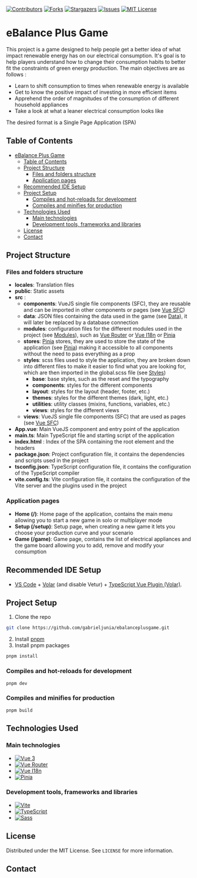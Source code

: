 <!-- PROJECT SHIELDS -->
[![Contributors][contributors-shield]][contributors-url]
[![Forks][forks-shield]][forks-url]
[![Stargazers][stars-shield]][stars-url]
[![Issues][issues-shield]][issues-url]
[![MIT License][license-shield]][license-url]

# eBalance Plus Game

This project is a game designed to help people get a better idea of what impact renewable energy has on our electrical consumption.   It's goal is to help players understand how to change their consumption habits to better fit the constraints of green energy production.  The main objectives are as follows : 
- Learn to shift consumption to times when renewable energy is available
- Get to know the positive impact of investing in more efficient items
- Apprehend the order of magnitudes of the consumption of different household appliances
- Take a look at what a leaner electrical consumption looks like

The desired format is a Single Page Application (SPA)

## Table of Contents
- [eBalance Plus Game](#ebalance-plus-game)
  - [Table of Contents](#table-of-contents)
  - [Project Structure](#project-structure)
    - [Files and folders structure](#files-and-folders-structure)
    - [Application pages](#application-pages)
  - [Recommended IDE Setup](#recommended-ide-setup)
  - [Project Setup](#project-setup)
    - [Compiles and hot-reloads for development](#compiles-and-hot-reloads-for-development)
    - [Compiles and minifies for production](#compiles-and-minifies-for-production)
  - [Technologies Used](#technologies-used)
    - [Main technologies](#main-technologies)
    - [Development tools, frameworks and libraries](#development-tools-frameworks-and-libraries)
  - [License](#license)
  - [Contact](#contact)

## Project Structure
### Files and folders structure
- **locales**: Translation files
- **public**: Static assets
- **src** : 
  - **components**: VueJS single file components (SFC), they are reusable and can be imported in other components or pages (see [Vue SFC](https://v3.vuejs.org/guide/single-file-component.html))
  - **data**: JSON files containing the data used in the game (see [Data](#data)), it will later be replaced by a database connection
  - **modules**: configuration files for the different modules used in the project (see [Modules](#modules)), such as [Vue Router][Vue-router-url] or [Vue I18n](https://vite-plugin-vue-i18n.intlify.dev/) or [Pinia][Pinia-url]
  - **stores**: [Pinia][Pinia-url] stores, they are used to store the state of the application (see [Pinia](#pinia)) making it accessible to all components without the need to pass everything as a prop
  - **styles**: scss files used to style the application, they are broken down into different files to make it easier to find what you are looking for, which are then imported in the global.scss file (see [Styles](#styles))
    - **base**: base styles, such as the reset and the typography
    - **components**: styles for the different components
    - **layout**: styles for the layout (header, footer, etc.)
    - **themes**: styles for the different themes (dark, light, etc.)
    - **utilities**: utility classes (mixins, functions, variables, etc.)
    - **views**: styles for the different views
  - **views**: VueJS single file components (SFC) that are used as pages (see [Vue SFC](https://v3.vuejs.org/guide/single-file-component.html))
- **App.vue**: Main VueJS component and entry point of the application
- **main.ts**: Main TypeScript file and starting script of the application
- **index.html** : Index of the SPA containing the root element and the headers
- **package.json**: Project configuration file, it contains the dependencies and scripts used in the project
- **tsconfig.json**: TypeScript configuration file, it contains the configuration of the TypeScript compiler
- **vite.config.ts**: Vite configuration file, it contains the configuration of the Vite server and the plugins used in the project

### Application pages
- **Home (/)**: Home page of the application, contains the main menu allowing you to start a new game in solo or multiplayer mode
- **Setup (/setup)**: Setup page, when creating a new game it lets you choose your production curve and your scenario
- **Game (/game)**: Game page, contains the list of electrical appliances and the game board allowing you to add, remove and modify your consumption

## Recommended IDE Setup

- [VS Code](https://code.visualstudio.com/) + [Volar](https://marketplace.visualstudio.com/items?itemName=Vue.volar) (and disable Vetur) + [TypeScript Vue Plugin (Volar)](https://marketplace.visualstudio.com/items?itemName=Vue.vscode-typescript-vue-plugin).

## Project Setup
1. Clone the repo
```sh
git clone https://github.com/gabrieljunia/ebalanceplusgame.git
```
2. Install [pnpm](https://pnpm.io/installation)
3. Install pnpm packages
```
pnpm install
```

### Compiles and hot-reloads for development
```
pnpm dev
```

### Compiles and minifies for production
```
pnpm build
```
## Technologies Used
### Main technologies
- [![Vue 3][Vue.js]][Vue-url]
- [![Vue Router][Vue-router]][Vue-router-url]
- [![Vue I18n][Vue-i18n]][Vue-i18n-url]
- [![Pinia][Pinia]][Pinia-url]

### Development tools, frameworks and libraries
- [![Vite][Vite]][Vite-url]
- [![TypeScript][TypeScript]][TypeScript-url]
- [![Sass][Sass]][Sass-url]

## License
Distributed under the MIT License. See `LICENSE` for more information.

## Contact

<!-- MARKDOWN LINKS & IMAGES -->
<!-- https://www.markdownguide.org/basic-syntax/#reference-style-links -->
[contributors-shield]: https://img.shields.io/github/contributors/gabrieljunia/ebalanceplusgame.svg?style=for-the-badge
[contributors-url]: https://github.com/gabrieljunia/ebalanceplusgame/graphs/contributors
[forks-shield]: https://img.shields.io/github/forks/gabrieljunia/ebalanceplusgame.svg?style=for-the-badge
[forks-url]: https://github.com/gabrieljunia/ebalanceplusgame/network/members
[stars-shield]: https://img.shields.io/github/stars/gabrieljunia/ebalanceplusgame.svg?style=for-the-badge
[stars-url]: https://github.com/gabrieljunia/ebalanceplusgame/stargazers
[issues-shield]: https://img.shields.io/github/issues/gabrieljunia/ebalanceplusgame.svg?style=for-the-badge
[issues-url]: https://github.com/gabrieljunia/ebalanceplusgame/issues
[license-shield]: https://img.shields.io/github/license/gabrieljunia/ebalanceplusgame.svg?style=for-the-badge
[license-url]: https://github.com/gabrieljunia/ebalanceplusgame/blob/main/LICENSE
[Vue.js]: https://img.shields.io/badge/Vue.js-35495E?style=for-the-badge&logo=vuedotjs&logoColor=4FC08D
[Vue-url]: https://v3.vuejs.org/
[Vue-router]: https://img.shields.io/badge/Vue_Router-35495E?style=for-the-badge&logo=vuedotjs&logoColor=4FC08D
[Vue-router-url]: https://next.router.vuejs.org/
[Vue-i18n]: https://img.shields.io/badge/Vue_I18n-35495E?style=for-the-badge&logo=vuedotjs&logoColor=4FC08D
[Vue-i18n-url]: https://vue-i18n.intlify.dev/
[Pinia]: https://img.shields.io/badge/Pinia-35495E?style=for-the-badge&logo=vuedotjs&logoColor=4FC08D
[Pinia-url]: https://pinia.esm.dev/
[Vite]: https://img.shields.io/badge/Vite-646CFF?style=for-the-badge&logo=vite&logoColor=white
[Vite-url]: https://vitejs.dev/
[Typescript]: https://img.shields.io/badge/TypeScript-007ACC?style=for-the-badge&logo=typescript&logoColor=white
[Typescript-url]: https://www.typescriptlang.org/
[Sass]: https://img.shields.io/badge/Sass-CC6699?style=for-the-badge&logo=sass&logoColor=white
[Sass-url]: https://sass-lang.com/
